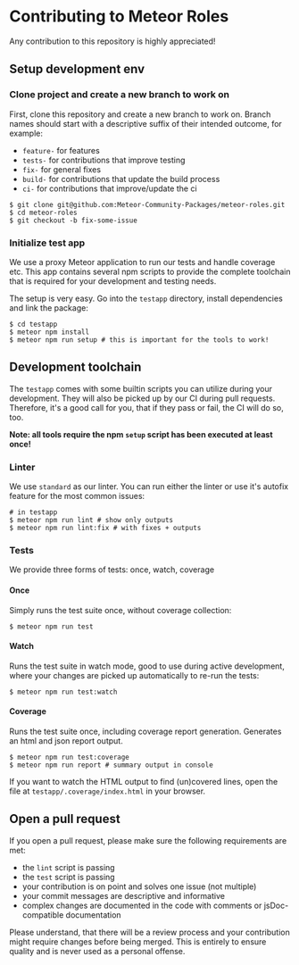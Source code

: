 # Contributing to Meteor Roles

Any contribution to this repository is highly appreciated!

## Setup development env

### Clone project and create a new branch to work on

First, clone this repository and create a new branch to work on.
Branch names should start with a descriptive suffix of their intended outcome, for example:

- `feature-` for features
- `tests-` for contributions that improve testing
- `fix-` for general fixes
- `build-` for contributions that update the build process
- `ci-` for contributions that improve/update the ci

```shell
$ git clone git@github.com:Meteor-Community-Packages/meteor-roles.git
$ cd meteor-roles
$ git checkout -b fix-some-issue
```

### Initialize test app

We use a proxy Meteor application to run our tests and handle coverage etc.
This app contains several npm scripts to provide the complete toolchain that is required
for your development and testing needs.

The setup is very easy. Go into the `testapp` directory, install dependencies and link
the package:

```shell
$ cd testapp
$ meteor npm install
$ meteor npm run setup # this is important for the tools to work!
```

## Development toolchain

The `testapp` comes with some builtin scripts you can utilize during your development.
They will also be picked up by our CI during pull requests.
Therefore, it's a good call for you, that if they pass or fail, the CI will do so, too.

**Note: all tools require the npm `setup` script has been executed at least once!**

### Linter

We use `standard` as our linter. You can run either the linter or use it's autofix feature for
the most common issues:

```shell
# in testapp
$ meteor npm run lint # show only outputs
$ meteor npm run lint:fix # with fixes + outputs
```

### Tests

We provide three forms of tests: once, watch, coverage

#### Once

Simply runs the test suite once, without coverage collection:

```shell
$ meteor npm run test
```

#### Watch

Runs the test suite in watch mode, good to use during active development, where your changes
are picked up automatically to re-run the tests:

```shell
$ meteor npm run test:watch
```

#### Coverage

Runs the test suite once, including coverage report generation.
Generates an html and json report output.

```shell
$ meteor npm run test:coverage
$ meteor npm run report # summary output in console
```

If you want to watch the HTML output to find (un)covered lines, open
the file at `testapp/.coverage/index.html` in your browser.

## Open a pull request

If you open a pull request, please make sure the following requirements are met:

- the `lint` script is passing
- the `test` script is passing
- your contribution is on point and solves one issue (not multiple)
- your commit messages are descriptive and informative
- complex changes are documented in the code with comments or jsDoc-compatible documentation

Please understand, that there will be a review process and your contribution
might require changes before being merged. This is entirely to ensure quality and is
never used as a personal offense.
